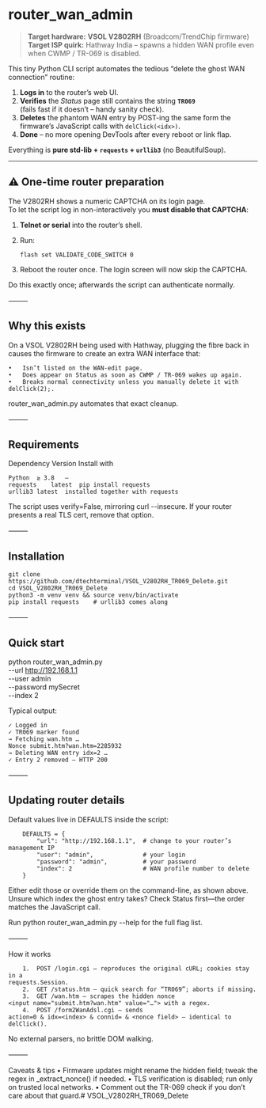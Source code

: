 # router_wan_admin

> **Target hardware:** **VSOL V2802RH** (Broadcom/TrendChip firmware)  
> **Target ISP quirk:** Hathway India – spawns a hidden WAN profile even when CWMP / TR-069 is disabled.

This tiny Python CLI script automates the tedious “delete the ghost WAN
connection” routine:

1. **Logs in** to the router’s web UI.  
2. **Verifies** the *Status* page still contains the string **`TR069`**  
   (fails fast if it doesn’t – handy sanity check).  
3. **Deletes** the phantom WAN entry by POST-ing the same form the firmware’s
   JavaScript calls with `delClick(<idx>)`.  
4. **Done** – no more opening DevTools after every reboot or link flap.

Everything is **pure std-lib + `requests` + `urllib3`** (no BeautifulSoup).

---

## ⚠️ One-time router preparation

The V2802RH shows a numeric CAPTCHA on its login page.  
To let the script log in non-interactively you **must disable that CAPTCHA**:

1. **Telnet or serial** into the router’s shell.  
2. Run:

   ```shell
   flash set VALIDATE_CODE_SWITCH 0
3.	Reboot the router once. The login screen will now skip the CAPTCHA.

Do this exactly once; afterwards the script can authenticate normally.

⸻

## Why this exists

On a VSOL V2802RH being used with Hathway, plugging the fibre back in causes
the firmware to create an extra WAN interface that:

	•	Isn’t listed on the WAN-edit page.
	•	Does appear on Status as soon as CWMP / TR-069 wakes up again.
	•	Breaks normal connectivity unless you manually delete it with delClick(2);.

router_wan_admin.py automates that exact cleanup.

⸻

## Requirements

Dependency	Version	Install with
    
    Python	≥ 3.8	—
    requests	latest	pip install requests
    urllib3	latest	installed together with requests

The script uses verify=False, mirroring curl --insecure.
If your router presents a real TLS cert, remove that option.

⸻

## Installation

    git clone https://github.com/dtechterminal/VSOL_V2802RH_TR069_Delete.git
    cd VSOL_V2802RH_TR069_Delete
    python3 -m venv venv && source venv/bin/activate
    pip install requests    # urllib3 comes along


⸻

## Quick start

python router_wan_admin.py \
  --url      http://192.168.1.1 \
  --user     admin \
  --password mySecret \
  --index    2

Typical output:

    ✓ Logged in
    ✓ TR069 marker found
    → Fetching wan.htm …
    Nonce submit.htm?wan.htm=2285932
    → Deleting WAN entry idx=2 …
    ✓ Entry 2 removed – HTTP 200


⸻

## Updating router details

Default values live in DEFAULTS inside the script:

        DEFAULTS = {
            "url": "http://192.168.1.1",  # change to your router’s management IP
            "user": "admin",              # your login
            "password": "admin",          # your password
            "index": 2                    # WAN profile number to delete
        }

Either edit those or override them on the command-line, as shown above.
Unsure which index the ghost entry takes? Check Status first—the order
matches the JavaScript call.

Run python router_wan_admin.py --help for the full flag list.

⸻

How it works

        1.	POST /login.cgi – reproduces the original cURL; cookies stay in a
    requests.Session.
        2.	GET /status.htm – quick search for “TR069”; aborts if missing.
        3.	GET /wan.htm – scrapes the hidden nonce
    <input name="submit.htm?wan.htm" value="…"> with a regex.
        4.	POST /form2WanAdsl.cgi – sends
    action=0 & idx=<index> & connid= & <nonce field> – identical to
    delClick().

No external parsers, no brittle DOM walking.

⸻

Caveats & tips
	•	Firmware updates might rename the hidden field; tweak the regex in
_extract_nonce() if needed.
	•	TLS verification is disabled; run only on trusted local networks.
	•	Comment out the TR-069 check if you don’t care about that guard.# VSOL_V2802RH_TR069_Delete
